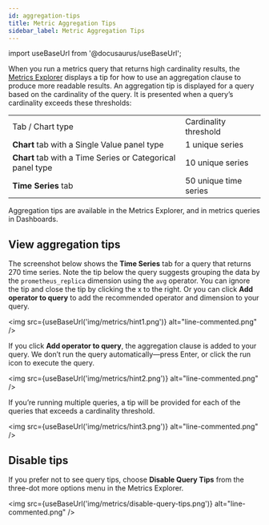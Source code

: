 ```yaml
---
id: aggregation-tips
title: Metric Aggregation Tips
sidebar_label: Metric Aggregation Tips
---
```


import useBaseUrl from '@docusaurus/useBaseUrl';

When you run a metrics query that returns high cardinality results, the [Metrics Explorer](docs/metrics/metric-queries-alerts/metrics-explorer.md) displays a tip for how to use an aggregation clause to produce more readable results. An aggregation tip is displayed for a query based on the cardinality of the query. It is presented when a query’s cardinality exceeds these thresholds:


<table>
  <tr>
   <td>Tab / Chart type
   </td>
   <td>Cardinality threshold
   </td>
  </tr>
  <tr>
   <td><strong>Chart </strong>tab with a Single Value panel type
   </td>
   <td>1 unique series
   </td>
  </tr>
  <tr>
   <td><strong>Chart</strong> tab with a Time Series or Categorical panel type
   </td>
   <td>10 unique series
   </td>
  </tr>
  <tr>
   <td><strong>Time Series </strong>tab
   </td>
   <td>50 unique time series
   </td>
  </tr>
</table>


Aggregation tips are available in the Metrics Explorer, and in metrics queries in Dashboards.


## View aggregation tips

The screenshot below shows the **Time Series** tab for a query that returns 270 time series. Note the tip below the query suggests grouping the data by the `prometheus_replica` dimension using the `avg` operator. You can ignore the tip and close the tip by clicking the x to the right. Or you can click **Add operator to query** to add the recommended operator and dimension to your query.

<img src={useBaseUrl('img/metrics/hint1.png')} alt="line-commented.png" />


If you click **Add operator to query**, the aggregation clause is added to your query. We don’t run the query automatically—press Enter, or click the run icon to execute the query.

<img src={useBaseUrl('img/metrics/hint2.png')} alt="line-commented.png" />

If you’re running multiple queries, a tip will be provided for each of the queries that exceeds a cardinality threshold.

<img src={useBaseUrl('img/metrics/hint3.png')} alt="line-commented.png" />



## Disable tips

If you prefer not to see query tips, choose **Disable Query Tips** from the three-dot more options menu in the Metrics Explorer.

<img src={useBaseUrl('img/metrics/disable-query-tips.png')} alt="line-commented.png" />

